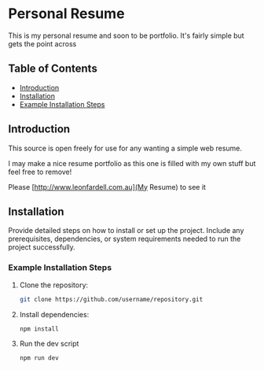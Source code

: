 # Personal Resume

This is my personal resume and soon to be portfolio. It's fairly simple but gets the point across


## Table of Contents
- [Introduction](#introduction)
- [Installation](#installation)
- [Example Installation Steps](#example-installation-steps)

## Introduction

This source is open freely for use for any wanting a simple web resume. 

I may make a nice resume portfolio as this one is filled with my own stuff but feel free to remove!

Please [http://www.leonfardell.com.au](My Resume) to see it

## Installation

Provide detailed steps on how to install or set up the project. Include any prerequisites, dependencies, or system requirements needed to run the project successfully.

### Example Installation Steps

1. Clone the repository:
    ```bash
    git clone https://github.com/username/repository.git
    ```

2. Install dependencies:
    ```bash
    npm install
    ```

3. Run the dev script
    ```bash 
    npm run dev
    ```
